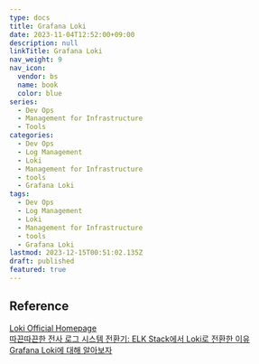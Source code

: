 ```yaml
---
type: docs
title: Grafana Loki
date: 2023-11-04T12:52:00+09:00
description: null
linkTitle: Grafana Loki
nav_weight: 9
nav_icon:
  vendor: bs
  name: book
  color: blue
series:
  - Dev Ops
  - Management for Infrastructure
  - Tools
categories:
  - Dev Ops
  - Log Management
  - Loki
  - Management for Infrastructure
  - tools
  - Grafana Loki
tags:
  - Dev Ops
  - Log Management
  - Loki
  - Management for Infrastructure
  - tools
  - Grafana Loki
lastmod: 2023-12-15T00:51:02.135Z
draft: published
featured: true
---
```


## Reference

[Loki Official Homepage](https://grafana.com/oss/loki/)  
[따끈따끈한 전사 로그 시스템 전환기: ELK Stack에서 Loki로 전환한 이유](https://techblog.woowahan.com/14505/)  
[Grafana Loki에 대해 알아보자](https://devocean.sk.com/search/techBoardDetail.do?ID=163964&boardType=)
